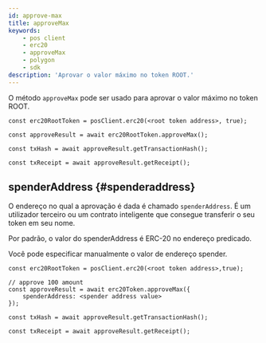 ```yaml
---
id: approve-max
title: approveMax
keywords:
    - pos client
    - erc20
    - approveMax
    - polygon
    - sdk
description: 'Aprovar o valor máximo no token ROOT.'
---
```


O método `approveMax` pode ser usado para aprovar o valor máximo no token ROOT.

```
const erc20RootToken = posClient.erc20(<root token address>, true);

const approveResult = await erc20RootToken.approveMax();

const txHash = await approveResult.getTransactionHash();

const txReceipt = await approveResult.getReceipt();

```

## spenderAddress {#spenderaddress}

O endereço no qual a aprovação é dada é chamado `spenderAddress`. É um utilizador terceiro ou um contrato inteligente que consegue transferir o seu token em seu nome.

Por padrão, o valor do spenderAddress é ERC-20 no endereço predicado.

Você pode especificar manualmente o valor de endereço spender.

```
const erc20RootToken = posClient.erc20(<root token address>,true);

// approve 100 amount
const approveResult = await erc20Token.approveMax({
    spenderAddress: <spender address value>
});

const txHash = await approveResult.getTransactionHash();

const txReceipt = await approveResult.getReceipt();

```
